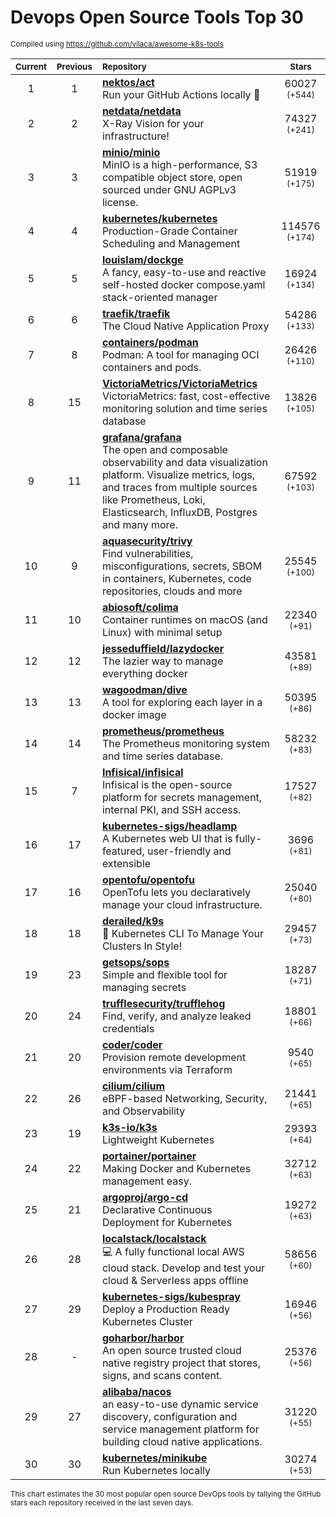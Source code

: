 # Devops Open Source Tools Top 30
<sup>Compiled using https://github.com/vilaca/awesome-k8s-tools</sup>
<div align="center">

|<sub>Current</sub>|<sub>Previous</sub>|<sub>Repository</sub>|<sub>Stars</sub>|
|:---:|:---:|:---|:---:|
|1|1|[**nektos/act**](https://github.com/nektos/act)<br/>Run your GitHub Actions locally 🚀|60027 <sup>(+544)</sup>|
|2|2|[**netdata/netdata**](https://github.com/netdata/netdata)<br/>X-Ray Vision for your infrastructure!|74327 <sup>(+241)</sup>|
|3|3|[**minio/minio**](https://github.com/minio/minio)<br/>MinIO is a high-performance, S3 compatible object store, open sourced under GNU AGPLv3 license.|51919 <sup>(+175)</sup>|
|4|4|[**kubernetes/kubernetes**](https://github.com/kubernetes/kubernetes)<br/>Production-Grade Container Scheduling and Management|114576 <sup>(+174)</sup>|
|5|5|[**louislam/dockge**](https://github.com/louislam/dockge)<br/>A fancy, easy-to-use and reactive self-hosted docker compose.yaml stack-oriented manager|16924 <sup>(+134)</sup>|
|6|6|[**traefik/traefik**](https://github.com/traefik/traefik)<br/>The Cloud Native Application Proxy|54286 <sup>(+133)</sup>|
|7|8|[**containers/podman**](https://github.com/containers/podman)<br/>Podman: A tool for managing OCI containers and pods.|26426 <sup>(+110)</sup>|
|8|15|[**VictoriaMetrics/VictoriaMetrics**](https://github.com/VictoriaMetrics/VictoriaMetrics)<br/>VictoriaMetrics: fast, cost-effective monitoring solution and time series database|13826 <sup>(+105)</sup>|
|9|11|[**grafana/grafana**](https://github.com/grafana/grafana)<br/>The open and composable observability and data visualization platform. Visualize metrics, logs, and traces from multiple sources like Prometheus, Loki, Elasticsearch, InfluxDB, Postgres and many more. |67592 <sup>(+103)</sup>|
|10|9|[**aquasecurity/trivy**](https://github.com/aquasecurity/trivy)<br/>Find vulnerabilities, misconfigurations, secrets, SBOM in containers, Kubernetes, code repositories, clouds and more|25545 <sup>(+100)</sup>|
|11|10|[**abiosoft/colima**](https://github.com/abiosoft/colima)<br/>Container runtimes on macOS (and Linux) with minimal setup|22340 <sup>(+91)</sup>|
|12|12|[**jesseduffield/lazydocker**](https://github.com/jesseduffield/lazydocker)<br/>The lazier way to manage everything docker|43581 <sup>(+89)</sup>|
|13|13|[**wagoodman/dive**](https://github.com/wagoodman/dive)<br/>A tool for exploring each layer in a docker image|50395 <sup>(+86)</sup>|
|14|14|[**prometheus/prometheus**](https://github.com/prometheus/prometheus)<br/>The Prometheus monitoring system and time series database.|58232 <sup>(+83)</sup>|
|15|7|[**Infisical/infisical**](https://github.com/Infisical/infisical)<br/>Infisical is the open-source platform for secrets management, internal PKI, and SSH access.|17527 <sup>(+82)</sup>|
|16|17|[**kubernetes-sigs/headlamp**](https://github.com/kubernetes-sigs/headlamp)<br/>A Kubernetes web UI that is fully-featured, user-friendly and extensible|3696 <sup>(+81)</sup>|
|17|16|[**opentofu/opentofu**](https://github.com/opentofu/opentofu)<br/>OpenTofu lets you declaratively manage your cloud infrastructure.|25040 <sup>(+80)</sup>|
|18|18|[**derailed/k9s**](https://github.com/derailed/k9s)<br/>🐶 Kubernetes CLI To Manage Your Clusters In Style!|29457 <sup>(+73)</sup>|
|19|23|[**getsops/sops**](https://github.com/getsops/sops)<br/>Simple and flexible tool for managing secrets|18287 <sup>(+71)</sup>|
|20|24|[**trufflesecurity/trufflehog**](https://github.com/trufflesecurity/trufflehog)<br/>Find, verify, and analyze leaked credentials|18801 <sup>(+66)</sup>|
|21|20|[**coder/coder**](https://github.com/coder/coder)<br/>Provision remote development environments via Terraform|9540 <sup>(+65)</sup>|
|22|26|[**cilium/cilium**](https://github.com/cilium/cilium)<br/>eBPF-based Networking, Security, and Observability|21441 <sup>(+65)</sup>|
|23|19|[**k3s-io/k3s**](https://github.com/k3s-io/k3s)<br/>Lightweight Kubernetes|29393 <sup>(+64)</sup>|
|24|22|[**portainer/portainer**](https://github.com/portainer/portainer)<br/>Making Docker and Kubernetes management easy.|32712 <sup>(+63)</sup>|
|25|21|[**argoproj/argo-cd**](https://github.com/argoproj/argo-cd)<br/>Declarative Continuous Deployment for Kubernetes|19272 <sup>(+63)</sup>|
|26|28|[**localstack/localstack**](https://github.com/localstack/localstack)<br/>💻 A fully functional local AWS cloud stack. Develop and test your cloud & Serverless apps offline|58656 <sup>(+60)</sup>|
|27|29|[**kubernetes-sigs/kubespray**](https://github.com/kubernetes-sigs/kubespray)<br/>Deploy a Production Ready Kubernetes Cluster|16946 <sup>(+56)</sup>|
|28|-|[**goharbor/harbor**](https://github.com/goharbor/harbor)<br/>An open source trusted cloud native registry project that stores, signs, and scans content.|25376 <sup>(+56)</sup>|
|29|27|[**alibaba/nacos**](https://github.com/alibaba/nacos)<br/>an easy-to-use dynamic service discovery, configuration and service management platform for building cloud native applications.|31220 <sup>(+55)</sup>|
|30|30|[**kubernetes/minikube**](https://github.com/kubernetes/minikube)<br/>Run Kubernetes locally|30274 <sup>(+53)</sup>|


</div>

<sub>This chart estimates the 30 most popular open source DevOps tools by tallying the GitHub stars each repository received in the last seven days.</sub>
